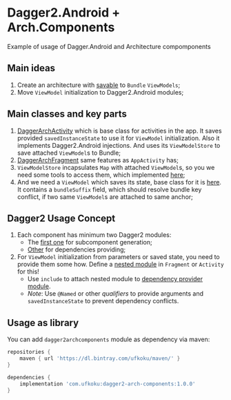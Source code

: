 # Dagger2.Android + Arch.Components  
  
Example of usage of Dagger.Android and Architecture compomponents  
  
## Main ideas  
1. Create an architecture with [savable](https://developer.android.com/topic/libraries/architecture/saving-states) to `Bundle` `ViewModels`;
2. Move `ViewModel` initialization to Dagger2.Android modules;

## Main classes and key parts  
1. [DaggerArchActivity](https://github.com/Ufkoku/Dagger2.Android-Arch.Components/blob/master/dagger2-arch-components/src/main/java/com/ufkoku/archcomponents/DaggerArchActivity.kt) which is base class for activities in the app. It saves provided `savedInstanceState` to use it for `ViewModel` initialization. Also it implements Dagger2.Android injections. And uses its `ViewModelStore` to save attached `ViewModel`s to Bundle;
2. [DaggerArchFragment](https://github.com/Ufkoku/Dagger2.Android-Arch.Components/blob/master/dagger2-arch-components/src/main/java/com/ufkoku/archcomponents/DaggerArchFragment.kt) same features as `AppActivity` has;
3. `ViewModelStore` incapsulates `Map` with attached `ViewModel`s, so you we need some tools to access them, which implemented [here](https://github.com/Ufkoku/Dagger2.Android-Arch.Components/blob/master/dagger2-arch-components/src/main/java/com/ufkoku/archcomponents/ViewModelUtils.kt);
4. And we need a `ViewModel` which saves its state, base class for it is [here](https://github.com/Ufkoku/Dagger2.Android-Arch.Components/blob/master/dagger2-arch-components/src/main/java/com/ufkoku/archcomponents/ViewModelUtils.kt). It contains a `bundleSuffix` field, which should resolve bundle key conflict, if two same `ViewModel`s are attached to same anchor;

## Dagger2 Usage Concept
1. Each component has minimum two Dagger2 modules:
    * The [first one](https://github.com/Ufkoku/Dagger2.Android-Arch.Components/blob/master/app/src/main/java/com/ns/daggernewway/di/postcomments/PostCommentsInjectorModule.kt) for subcomponent generation;
    * [Other](https://github.com/Ufkoku/Dagger2.Android-Arch.Components/blob/master/app/src/main/java/com/ns/daggernewway/di/postcomments/PostCommentsModule.kt) for dependencies providing;
2. For `ViewModel` initialization from parameters or saved state, you need to provide them some how. Define a [nested module](https://github.com/Ufkoku/Dagger2.Android-Arch.Components/blob/abbf0e43fabbdea367ec200592db5f0cd1959947/app/src/main/java/com/ns/daggernewway/ui/main/post/PostCommentsFragment.kt#L61) in `Fragment` or `Activity` for this! 
    * Use `include` to attach nested module to [dependency provider module]((https://github.com/Ufkoku/Dagger2.Android-Arch.Components/blob/master/app/src/main/java/com/ns/daggernewway/di/postcomments/PostCommentsModule.kt)).
    * *Note*: Use `@Named` or other *qualifiers* to provide arguments and `savedInstanceState` to prevent dependency conflicts.

## Usage as library

You can add `dagger2archcomponents` module as dependency via maven:

```gradle
repositories {
    maven { url 'https://dl.bintray.com/ufkoku/maven/' }
}

dependencies {
    implementation 'com.ufkoku:dagger2-arch-components:1.0.0'
}
```
